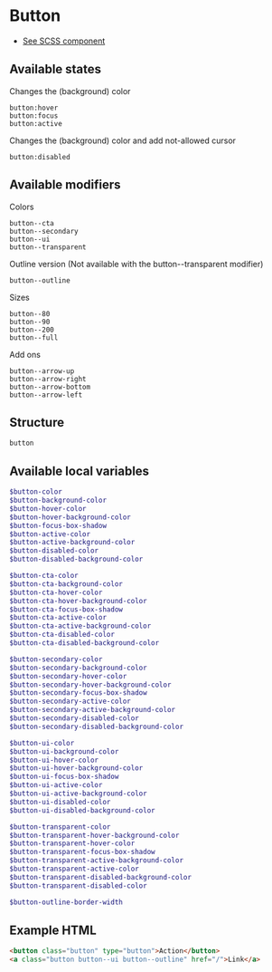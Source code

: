 # Button
- [See SCSS component](../../scss/controls/_button.scss)

## Available states
Changes the (background) color
```
button:hover
button:focus
button:active
```
Changes the (background) color and add not-allowed cursor
```
button:disabled
```

## Available modifiers
Colors
```
button--cta
button--secondary
button--ui
button--transparent
```
Outline version (Not available with the button--transparent modifier)
```
button--outline
```
Sizes
```
button--80
button--90
button--200
button--full
```
Add ons
```
button--arrow-up
button--arrow-right
button--arrow-bottom
button--arrow-left
```

## Structure
```
button
```

## Available local variables
```scss
$button-color
$button-background-color
$button-hover-color
$button-hover-background-color
$button-focus-box-shadow
$button-active-color
$button-active-background-color
$button-disabled-color
$button-disabled-background-color

$button-cta-color
$button-cta-background-color
$button-cta-hover-color
$button-cta-hover-background-color
$button-cta-focus-box-shadow
$button-cta-active-color
$button-cta-active-background-color
$button-cta-disabled-color
$button-cta-disabled-background-color

$button-secondary-color
$button-secondary-background-color
$button-secondary-hover-color
$button-secondary-hover-background-color
$button-secondary-focus-box-shadow
$button-secondary-active-color
$button-secondary-active-background-color
$button-secondary-disabled-color
$button-secondary-disabled-background-color

$button-ui-color
$button-ui-background-color
$button-ui-hover-color
$button-ui-hover-background-color
$button-ui-focus-box-shadow
$button-ui-active-color
$button-ui-active-background-color
$button-ui-disabled-color
$button-ui-disabled-background-color

$button-transparent-color
$button-transparent-hover-background-color
$button-transparent-hover-color
$button-transparent-focus-box-shadow
$button-transparent-active-background-color
$button-transparent-active-color
$button-transparent-disabled-background-color
$button-transparent-disabled-color

$button-outline-border-width
```

## Example HTML
```html
<button class="button" type="button">Action</button>
<a class="button button--ui button--outline" href="/">Link</a>
```
